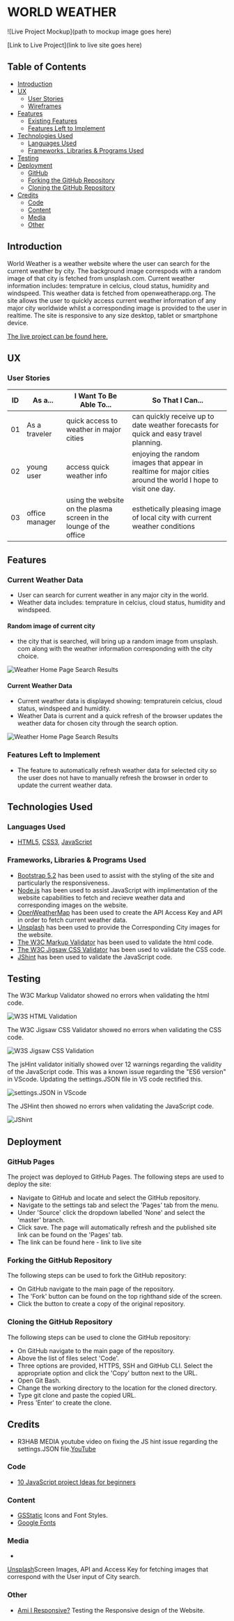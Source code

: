# **WORLD WEATHER**

![Live Project Mockup](path to mockup image goes here)

[Link to Live Project](link to live site goes here)

## Table of Contents
- [Introduction](#introduction)
- [UX](#ux)
  - [User Stories](#user-stories)
  - [Wireframes](#wireframes)
- [Features](#features)
  - [Existing Features](#existing-features)
  - [Features Left to Implement](#features-left-to-implement)
- [Technologies Used](#technologies-used)
  - [Languages Used](#languages-used)
  - [Frameworks, Libraries & Programs Used](#frameworks-libraries--programs-used)
- [Testing](#testing)
- [Deployment](#deployment)
  - [GitHub](#github-pages)
  - [Forking the GitHub Repository](#forking-the-github-repository)
  - [Cloning the GitHub Repository](#cloning-the-github-repository)
- [Credits](#credits)
  - [Code](#code)
  - [Content](#content)
  - [Media](#media)
  - [Other](#other)

## Introduction
World Weather is a weather website where the user can search for the current weather by city. The background image correspods with a random image of that city is fetched from unsplash.com. Current weather information includes: temprature in celcius, cloud status, humidity and windspeed. This weather data is fetched from openweatherapp.org. The site allows the user to quickly access current weather information of any major city worldwide whilst a corresponding image is provided to the user in realtime. The site is responsive to any size desktop, tablet or smartphone device. 

 
[The live project can be found here.]()
## UX

### User Stories

| ID | As a... | I Want To Be Able To... | So That I Can...|
| --- | --- | --- | --- |
| 01 | As a traveler | quick access to weather in major cities | can quickly receive up to date weather forecasts for quick and easy travel planning. |
| 02 | young user | access quick weather info | enjoying the random images that appear in realtime for major cities around the world I hope to visit one day. |
| 03 | office manager| using the website on the plasma screen in the lounge of the office | esthetically pleasing image of local city with current weather conditions |

## Features

### Current Weather Data
* User can search for current weather in any major city in the world. 
* Weather data includes:  temprature in celcius, cloud status, humidity and windspeed.


#### Random image of current city 

* the city that is searched, will bring up a random image from unsplash. com along with the weather information corresponding with the city choice. 

![Weather Home Page Search Results](assets/images/weather-home-london.png)

#### Current Weather Data

* Current weather data is displayed showing: tempraturein celcius, cloud status, windspeed and humidity. 
* Weather Data is current and a quick refresh of the browser updates the weather data for chosen city through the search option.

![Weather Home Page Search Results](assets/images/weather-home.png)

### Features Left to Implement

* The feature to automatically refresh weather data for selected city so the user does not have to manually refresh the browser in order to update the current weather data. 

## Technologies Used

### Languages Used
* [HTML5](https://en.wikipedia.org/wiki/HTML5), [CSS3](https://en.wikipedia.org/wiki/CSS), [JavaScript](https://en.wikipedia.org/wiki/JavaScript)

### Frameworks, Libraries & Programs Used

* [Bootstrap 5.2](https://getbootstrap.com/docs/5.2/getting-started/introduction/) has been used to assist with the styling of the site and particularly the responsiveness.
* [Node.js](https://nodejs.org/en/) has been used to assist JavaScript with implimentation of the website capabilities to fetch and recieve weather data and corresponding images on the website. 
* [OpenWeatherMap](https://openweathermap.org/guide) has been used to create the API Access Key and API in order to fetch current weather data.
* [Unsplash](https://unsplash.com/documentation#list-collections) has been used to provide the Corresponding City images for the website. 
* [The W3C Markup Validator](https://validator.w3.org/#validate_by_input) has been used to validate the html code.
* [The W3C Jigsaw CSS Validator](https://jigsaw.w3.org/css-validator/) has been used to validate the CSS code. 
* [JShint](https://jshint.com/) has been used to validate the JavaScript code.

## Testing

The W3C Markup Validator showed no errors when validating the html code. 

![W3S HTML Validation](assets/images/html-validate.png)

The W3C Jigsaw CSS Validator showed no errors when validating the CSS code.

![W3S Jigsaw CSS Validation](assets/images/js-validate.png)

The jsHint validator initially showed over 12 warnings regarding the validity of the JavaScript code. This was a known issue regarding the "ES6 version" in VScode. Updating the settings.JSON file in VS code rectified this. 

![settings.JSON in VScode](assets/images/fix-jshint-json.png)

The JSHint then showed no errors when validating the JavaScript code. 

![JShint](assets/images/js-validate.png)


## Deployment

### GitHub Pages

The project was deployed to GitHub Pages. The following steps are used to deploy the site:
* Navigate to GitHub and locate and select the GitHub repository.
* Navigate to the settings tab and select the 'Pages' tab from the menu.
* Under 'Source' click the dropdown labelled 'None' and select the 'master' branch.
* Click save. The page will automatically refresh and the published site link can be found on the 'Pages' tab.
* The link can be found here - link to live site

### Forking the GitHub Repository

The following steps can be used to fork the GitHub repository:
* On GitHub navigate to the main page of the repository.
* The 'Fork' button can be found on the top righthand side of the screen.
* Click the button to create a copy of the original repository.

### Cloning the GitHub Repository

The following steps can be used to clone the GitHub repository:
* On GitHub navigate to the main page of the repository.
* Above the list of files select 'Code'.
* Three options are provided, HTTPS, SSH and GitHub CLI. Select the appropriate option and click the 'Copy' button next to the URL.
* Open Git Bash.
* Change the working directory to the location for the cloned directory.
* Type git clone and paste the copied URL.
* Press 'Enter' to create the clone.

## Credits

* R3HAB MEDIA youtube video on fixing the JS hint issue regarding the settings.JSON file.[YouTube](https://www.youtube.com/watch?v=QDzeU1FUZRk)

### Code

* [10 JavaScript project Ideas for beginners](https://www.makeuseof.com/javascript-beginner-project-ideas/)

### Content
* [GSStatic](https://fonts.gstatic.com) Icons and Font Styles.
* [Google Fonts](https://fonts.googleapis.com/css2?family=Open+Sans&display=swap)

### Media
* 
 [Unsplash](https://unsplash.com/documentation#list-collections)Screen Images, API and Access Key for fetching images that correspond with the User input of City search.
### Other

* [Ami I Responsive?](https://ui.dev/amiresponsive) Testing the Responsive design of the Website. 

